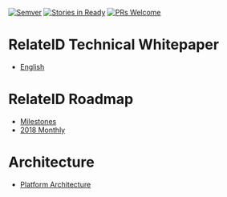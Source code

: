 [![Semver](http://img.shields.io/SemVer/0.0.1.png)](http://semver.org/spec/v0.0.1.html)
[![Stories in Ready](https://badge.waffle.io/relateid/Documentation.svg?label=ready)](https://waffle.io/relateid/Documentation)
[![PRs Welcome](https://img.shields.io/badge/PRs-welcome-brightgreen.svg?style=flat-square)](http://makeapullrequest.com)

# RelateID Technical Whitepaper

* [English](RelateIDTechnicalWhitepaper.md)

# RelateID Roadmap

* [Milestones](Roadmap.md)
* [2018 Monthly](Roadmap-2018-Jan.md)

# Architecture

* [Platform Architecture](platform/README.md)
